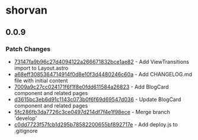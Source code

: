 # shorvan
## 0.0.9

### Patch Changes

- [73147fa9b96c27d4094122a266671832bce1ae82](https://github.com/ivan-cavero/Shorvan/commit/73147fa9b96c27d4094122a266671832bce1ae82) - Add ViewTransitions import to Layout.astro
- [a68eff3085364714914f0d8e10f3d4480246c60a](https://github.com/ivan-cavero/Shorvan/commit/a68eff3085364714914f0d8e10f3d4480246c60a) - Add CHANGELOG.md file with initial content
- [7009a9c27cc024171f6f1f8e0fdd611584a26823](https://github.com/ivan-cavero/Shorvan/commit/7009a9c27cc024171f6f1f8e0fdd611584a26823) - Add BlogCard component and related pages
- [d3615bc3eb6d91c1143c073b0f6f69d69547d036](https://github.com/ivan-cavero/Shorvan/commit/d3615bc3eb6d91c1143c073b0f6f69d69547d036) - Update BlogCard component and related pages
- [5fc286fb3da7726c3ce0497d214df7f4e1f98ece](https://github.com/ivan-cavero/Shorvan/commit/5fc286fb3da7726c3ce0497d214df7f4e1f98ece) - Merge branch 'develop'
- [c0dd7723f57fcb1d295b78582200655bf892717e](https://github.com/ivan-cavero/Shorvan/commit/c0dd7723f57fcb1d295b78582200655bf892717e) - Add deploy.js to .gitignore

